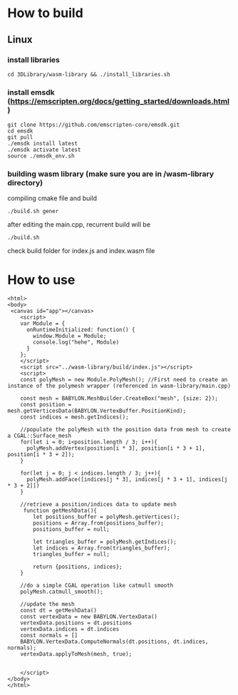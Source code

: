 # How to build
## Linux

### install libraries
```cd 3DLibrary/wasm-library && ./install_libraries.sh ```

### install emsdk (https://emscripten.org/docs/getting_started/downloads.html)

```
git clone https://github.com/emscripten-core/emsdk.git
cd emsdk
git pull
./emsdk install latest
./emsdk activate latest
source ./emsdk_env.sh
```

### building wasm library (make sure you are in /wasm-library directory)

compiling cmake file and build
```
./build.sh gener
```
after editing the main.cpp, recurrent build will be
```
./build.sh
```

check build folder for index.js and index.wasm file

# How to use

```
<html>
<body>
 <canvas id="app"></canvas>
    <script>
    var Module = {
      onRuntimeInitialized: function() {
        window.Module = Module;
        console.log("hehe", Module)
      }
    };
    </script>
    <script src="../wasm-library/build/index.js"></script>
    <script>
    const polyMesh = new Module.PolyMesh(); //First need to create an instance of the polymesh wrapper (referenced in wasm-library/main.cpp)
    
    const mesh = BABYLON.MeshBuilder.CreateBox("mesh", {size: 2});
    const position = mesh.getVerticesData(BABYLON.VertexBuffer.PositionKind);
    const indices = mesh.getIndices();
    
    //populate the polyMesh with the position data from mesh to create a CGAL::Surface_mesh
    for(let i = 0; i<position.length / 3; i++){
      polyMesh.addVertex(position[i * 3], position[i * 3 + 1], position[i * 3 + 2]);
    }
    
    for(let j = 0; j < indices.length / 3; j++){
      polyMesh.addFace([indices[j * 3], indices[j * 3 + 1], indices[j * 3 + 2]])
    }
    
    //retrieve a position/indices data to update mesh
     function getMeshData(){
        let positions_buffer = polyMesh.getVertices();
        positions = Array.from(positions_buffer);
        positions_buffer = null;

        let triangles_buffer = polyMesh.getIndices();
        let indices = Array.from(triangles_buffer);
        triangles_buffer = null;

        return {positions, indices};
    }
    
    //do a simple CGAL operation like catmull smooth
    polyMesh.catmull_smooth();
    
    //update the mesh
    const dt = getMeshData()
    const vertexData = new BABYLON.VertexData()
    vertexData.positions = dt.positions
    vertexData.indices = dt.indices
    const normals = []
    BABYLON.VertexData.ComputeNormals(dt.positions, dt.indices, normals);
    vertexData.applyToMesh(mesh, true);
    
    
    </script>
</body>
</html>

```


